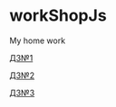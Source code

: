 # workShopJs
My home work

[ДЗ№1](https://dmitriylu.github.io/workShopJs/dz_1/ "ДЗ№1")

[ДЗ№2](https://dmitriylu.github.io/workShopJs/dz_2/ "ДЗ№2")

[ДЗ№3](https://dmitriylu.github.io/workShopJs/dz_3/ "ДЗ№3")